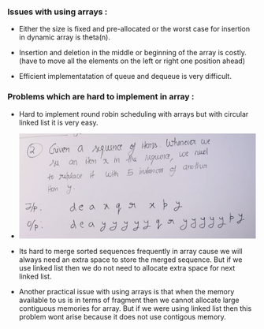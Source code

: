 
### Issues with using arrays :

* Either the size is fixed and pre-allocated or the worst case for insertion in dynamic array is theta(n).

* Insertion and deletion in the middle or beginning of the array is costly.(have to move all the elements on the left or right one position ahead)

* Efficient implementatation of queue and dequeue is very difficult.

### Problems which are hard to implement in array :

* Hard to implement round robin scheduling with arrays but with circular linked list it is very easy.

* ![](2021-12-22-19-35-33.png)

* Its hard to merge sorted sequences frequently in array cause we will always need an extra space to store the merged sequence. But if we use linked list then we do not need to allocate extra space for next linked list.

* Another practical issue with using arrays is that when the memory available to us is in terms of fragment then we cannot allocate large contiguous memories for array. But if we were using linked list then this problem wont arise because it does not use contigous memory.
